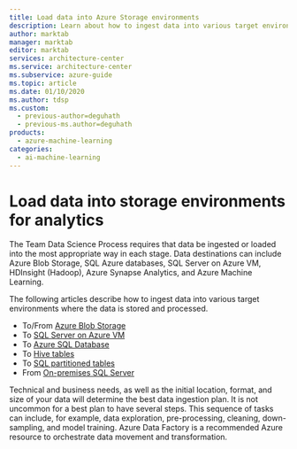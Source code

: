 ```yaml
---
title: Load data into Azure Storage environments
description: Learn about how to ingest data into various target environments where the data is stored and processed.
author: marktab
manager: marktab
editor: marktab
services: architecture-center
ms.service: architecture-center
ms.subservice: azure-guide
ms.topic: article
ms.date: 01/10/2020
ms.author: tdsp
ms.custom:
  - previous-author=deguhath
  - previous-ms.author=deguhath
products:
  - azure-machine-learning
categories:
  - ai-machine-learning
---
```

# Load data into storage environments for analytics

The Team Data Science Process requires that data be ingested or loaded into the most appropriate way in each stage. Data destinations can include Azure Blob Storage, SQL Azure databases, SQL Server on Azure VM, HDInsight (Hadoop), Azure Synapse Analytics, and Azure Machine Learning.

The following articles describe how to ingest data into various target environments where the data is stored and processed.

* To/From [Azure Blob Storage](move-azure-blob.md)
* To [SQL Server on Azure VM](move-sql-server-virtual-machine.md)
* To [Azure SQL Database](move-sql-azure.md)
* To [Hive tables](move-hive-tables.md)
* To [SQL partitioned tables](parallel-load-sql-partitioned-tables.md)
* From [On-premises SQL Server](move-sql-azure-adf.md)

Technical and business needs, as well as the initial location, format, and size of your data will determine the best data ingestion plan. It is not uncommon for a best plan to have several steps. This sequence of tasks can include, for example, data exploration, pre-processing, cleaning, down-sampling, and model training.  Azure Data Factory is a recommended Azure resource to orchestrate data movement and transformation.
